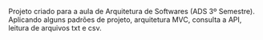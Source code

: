 Projeto criado para a aula de Arquitetura de Softwares (ADS 3º Semestre).
Aplicando alguns padrões de projeto, arquitetura MVC, consulta a API, leitura de arquivos txt e csv.
